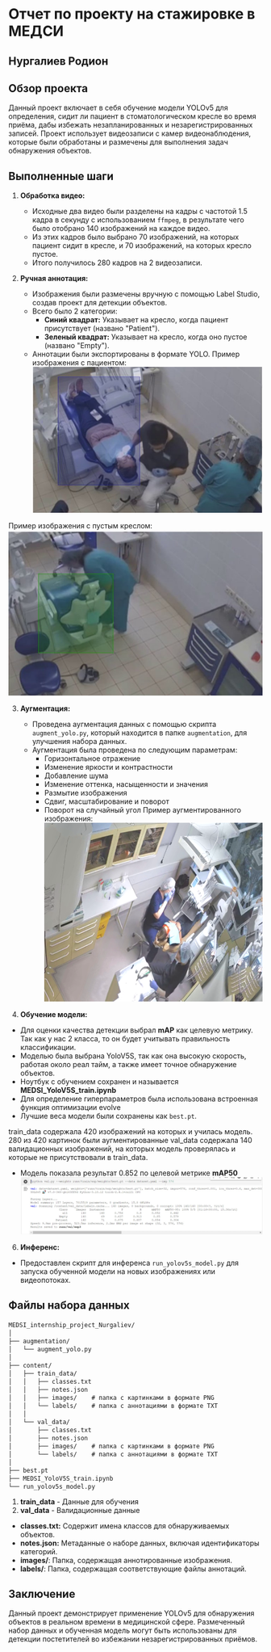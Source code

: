 # Отчет по проекту на стажировке в МЕДСИ
Нургалиев Родион
---

## Обзор проекта

Данный проект включает в себя обучение модели YOLOv5 для определения, сидит ли пациент в стоматологическом кресле во время приёма, дабы избежать незапланированных и незарегистрированных записей. Проект использует видеозаписи с камер видеонаблюдения, которые были обработаны и размечены для выполнения задач обнаружения объектов.

## Выполненные шаги

1. **Обработка видео:**
   - Исходные два видео были разделены на кадры с частотой 1.5 кадра в секунду с использованием `ffmpeg`, в результате чего было отобрано 140 изображений на каждое видео.
   - Из этих кадров было выбрано 70 изображений, на которых пациент сидит в кресле, и 70 изображений, на которых кресло пустое.
   - Итого получилось 280 кадров на 2 видеозаписи.

2. **Ручная аннотация:**
   - Изображения были размечены вручную с помощью Label Studio, создав проект для детекции объектов.
   - Всего было 2 категории:
     - **Синий квадрат:** Указывает на кресло, когда пациент присутствует (названо "Patient").
     - **Зеленый квадрат:** Указывает на кресло, когда оно пустое (названо "Empty").
   - Аннотации были экспортированы в формате YOLO.
Пример изображения с пациентом:
![Image Alt](pics/patient.jpg)

Пример изображения с пустым креслом:
![Image Alt](pics/empty.jpg)

3. **Аугментация:**
   - Проведена аугментация данных с помощью скрипта `augment_yolo.py`, который находится в папке `augmentation`, для улучшения набора данных.
   - Аугментация была проведена по следующим параметрам:
      - Горизонтальное отражение
      - Изменение яркости и контрастности 
      - Добавление шума
      - Изменение оттенка, насыщенности и значения
      - Размытие изображения
      - Сдвиг, масштабирование и поворот
      - Поворот на случайный угол
Пример аугментированного изображения:
![Image Alt](pics/aug_image.png)

5. **Обучение модели:**
- Для оценки качества детекции выбрал **mAP** как целевую метрику. Так как у нас 2 класса, то он будет учитывать правильность классификации.
- Моделью была выбрана YoloV5S, так как она высокую скорость, работая около реал тайм, а также имеет точное обнаружение объектов.
- Ноутбук с обучением сохранен и называется **MEDSI_YoloV5S_train.ipynb**
- Для определение гиперпараметров была использована встроенная функция оптимизации evolve
- Лучшие веса модели были сохранены как `best.pt`.

train_data содержала 420 изображений на которых и училась модель. 280  из 420 картинок были аугментированные
val_data содержала 140 валидационных изображений, на которых модель проверялась и которые не присутствовали в train_data.

- Модель показала результат 0.852 по целевой метрике **mAP50**
![Image Alt](pics/mAP50.jpg)

6. **Инференс:**
- Предоставлен скрипт для инференса `run_yolov5s_model.py` для запуска обученной модели на новых изображениях или видеопотоках.

## Файлы набора данных

```
MEDSI_internship_project_Nurgaliev/
│
├── augmentation/
│   └── augment_yolo.py
│
├── content/
│   ├── train_data/
│   │   ├── classes.txt
│   │   ├── notes.json
│   │   ├── images/    # папка с картинками в формате PNG
│   │   └── labels/    # папка с аннотациями в формате TXT
│   │
│   └── val_data/
│       ├── classes.txt
│       ├── notes.json
│       ├── images/    # папка с картинками в формате PNG
│       └── labels/    # папка с аннотациями в формате TXT
│
├── best.pt
├── MEDSI_YoloV5S_train.ipynb
└── run_yolov5s_model.py
```

1. **train_data** - Данные для обучения
2. **val_data** - Валидационные данные

- **classes.txt:** Содержит имена классов для обнаруживаемых объектов.
- **notes.json:** Метаданные о наборе данных, включая идентификаторы категорий.
- **images/**: Папка, содержащая аннотированные изображения.
- **labels/**: Папка, содержащая соответствующие файлы аннотаций.

## Заключение

Данный проект демонстрирует применение YOLOv5 для обнаружения объектов в реальном времени в медицинской сфере. Размеченный набор данных и обученная модель могут быть использованы для детекции постетителей во избежании незарегистрированных приёмов.
